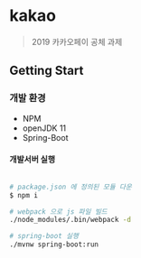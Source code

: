 # kakao
> 2019 카카오페이 공체 과제

## Getting Start

### 개발 환경
- NPM
- openJDK 11
- Spring-Boot

#### 개발서버 실행
``` bash

# package.json 에 정의된 모듈 다운
$ npm i

# webpack 으로 js 파일 빌드
./node_modules/.bin/webpack -d

# spring-boot 실행
./mvnw spring-boot:run
```
